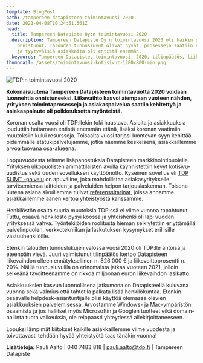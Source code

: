```yaml
---
template: BlogPost
path: /tampereen-datapisteen-toimintavuosi-2020
date: 2021-04-08T10:24:51.561Z
head:
  title: Tampereen Datapiste Oy:n toimintavuosi 2020
  description: Tampereen Datapiste Oy:n toimintavuosi 2020 oli kaikin puolin
    onnistunut. Talouden tunnusluvut olivat hyvät, prosesseja saatiin kehitettyä
    ja tyytyväisiä asiakkaita oli entistä enemmän.
  keywords: Tampereen Datapiste, toimintavuosi, 2020, tilinpäätös, liikevaihto
thumbnail: /assets/toimintavuosi-kotisivut-1280x800-min.png
---
```

![TDP:n toimintavuosi 2020](/assets/toimintavuosi-kotisivut-1280x800-min.png)

**Kokonaisuutena Tampereen Datapisteen toimintavuotta 2020 voidaan luonnehtia onnistuneeksi. Liikevaihto kasvoi aiempaan vuoteen nähden, yrityksen toimintaprosesseja ja asiakaspalvelua saatiin kehitettyä ja asiakaspalaute oli poikkeuksetta myönteistä.**

Koronan osalta vuosi oli TDP:llekin toki haastava. Asioita ja asiakkuuksia jouduttiin hoitamaan entistä enemmän etänä, lisäksi koronan vaatimiin muutoksiin kului resursseja. Toisaalta vuosi tarjosi luontevan syyn kehittää pidemmälle etätukipalvelujamme, jotka näemme keskeisenä, asiakkaillemme arvoa tuovana osa-alueena.

Loppuvuodesta teimme lisäpanostuksia Datapisteen markkinointipuolelle. Yrityksen ulkopuolisten ammattilaisten avulla käynnistettiin kevyt kotisivu-uudistus sekä uuden sovelluksen käyttöönotto. Kyseinen sovellus eli [TDP SLIM™ -palvelu](https://www.tdp.fi/tdp-slim) on apuväline, joka mahdollistaa asiakasyritykselle tarvitsemiensa laitteiden ja palveluiden helpon tarjouslaskennan. Toisena uutena asiana sivuillemme tulivat [referenssitarinat](https://www.tdp.fi/referenssit), joissa annamme asiakkaillemme äänen kertoa yhteistyöstä kanssamme.

Henkilöstön osalta suuria muutoksia TDP:ssä ei viime vuonna tapahtunut. Tuttu, osaava henkilöstö pysyi koossa ja yhteishenki oli läpi vuoden yrityksessä vahva. Työntekijöiden roolitusta hieman selkiytettiin eriyttämällä palvelinpuolen, verkkotekniikan ja laskutuksen kysymykset erillisille vastuuhenkilöille.

Etenkin talouden tunnuslukujen valossa vuosi 2020 oli TDP:lle antoisa ja eteenpäin vievä. Juuri valmistunut tilinpäätös kertoo Datapisteen liikevaihdon olleen ennätyksellinen n. 826 000 € ja liikevoittoprosentti n. 20%. Näillä tunnusluvuilla on erinomaista jatkaa vuoteen 2021, jolloin selkeänä tavoitteenamme on rikkoa miljoonan euron liikevaihdon lasikatto.

Asiakkuuksien kasvun luonnollisena jatkumona on Datapisteellä kuluvana vuonna sekä valmius että tahtotila palkata lisää henkilökuntaa. Etenkin osaavalle helpdesk-asiantuntijalle olisi käyttöä olemassa olevien asiakkuuksien palvelemisessa. Arvostamme Windows- ja Mac-ympäristön osaamista ja jos hallitset myös Microsoftin ja Googlen tuotteet eikä domain-hallinta tuota vaikeuksia, ole reippaasti yhteydessä allekirjoittaneeseen.

Lopuksi lämpimät kiitokset kaikille asiakkaillemme viime vuodesta ja toivottavasti tehdään hyvää yhteistyötä taas tänäkin vuonna!

**Lisätietoja:** Pauli Aalto | 040 7483 818 | pauli.aalto@tdp.fi | Tampereen Datapiste